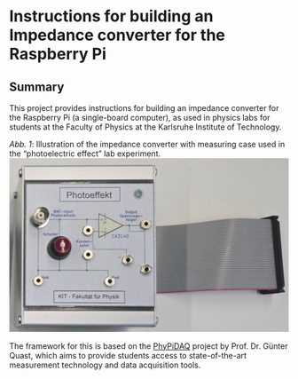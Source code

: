 # Instructions for building an Impedance converter for the Raspberry Pi

## Summary 

This project provides instructions for building an impedance converter for the Raspberry Pi (a single-board computer), as used in physics labs for students at the Faculty of Physics at the Karlsruhe Institute of Technology.

*Abb. 1*: Illustration of the impedance converter with measuring case used in the “photoelectric effect” lab experiment.  
                    ![Figure 1](images/Measuring_Case.png)
                    
The framework for this is based on the [PhyPiDAQ](https://github.com/PhyPiDAQ) project by Prof. Dr. Günter Quast, which aims to provide students access to state-of-the-art measurement technology and data
acquisition tools.